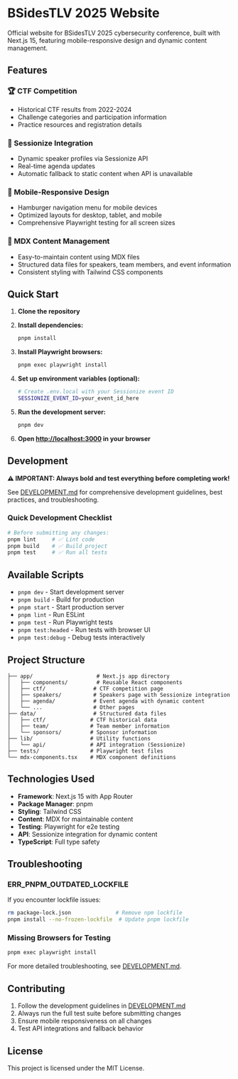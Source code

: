 # BSidesTLV 2025 Website

Official website for BSidesTLV 2025 cybersecurity conference, built with Next.js 15, featuring mobile-responsive design and dynamic content management.

## Features

### 🏆 CTF Competition

- Historical CTF results from 2022-2024
- Challenge categories and participation information
- Practice resources and registration details

### 🎤 Sessionize Integration

- Dynamic speaker profiles via Sessionize API
- Real-time agenda updates
- Automatic fallback to static content when API is unavailable

### 📱 Mobile-Responsive Design

- Hamburger navigation menu for mobile devices
- Optimized layouts for desktop, tablet, and mobile
- Comprehensive Playwright testing for all screen sizes

### 📝 MDX Content Management

- Easy-to-maintain content using MDX files
- Structured data files for speakers, team members, and event information
- Consistent styling with Tailwind CSS components

## Quick Start

1. **Clone the repository**

2. **Install dependencies:**

   ```bash
   pnpm install
   ```

3. **Install Playwright browsers:**

   ```bash
   pnpm exec playwright install
   ```

4. **Set up environment variables (optional):**

   ```bash
   # Create .env.local with your Sessionize event ID
   SESSIONIZE_EVENT_ID=your_event_id_here
   ```

5. **Run the development server:**

   ```bash
   pnpm dev
   ```

6. **Open [http://localhost:3000](http://localhost:3000) in your browser**

## Development

**⚠️ IMPORTANT: Always bold and test everything before completing work!**

See [DEVELOPMENT.md](./DEVELOPMENT.md) for comprehensive development guidelines, best practices, and troubleshooting.

### Quick Development Checklist

```bash
# Before submitting any changes:
pnpm lint     # ✅ Lint code
pnpm build    # ✅ Build project
pnpm test     # ✅ Run all tests
```

## Available Scripts

- `pnpm dev` - Start development server
- `pnpm build` - Build for production
- `pnpm start` - Start production server
- `pnpm lint` - Run ESLint
- `pnpm test` - Run Playwright tests
- `pnpm test:headed` - Run tests with browser UI
- `pnpm test:debug` - Debug tests interactively

## Project Structure

```
├── app/                    # Next.js app directory
│   ├── components/         # Reusable React components
│   ├── ctf/               # CTF competition page
│   ├── speakers/          # Speakers page with Sessionize integration
│   ├── agenda/            # Event agenda with dynamic content
│   └── ...                # Other pages
├── data/                  # Structured data files
│   ├── ctf/              # CTF historical data
│   ├── team/             # Team member information
│   └── sponsors/         # Sponsor information
├── lib/                  # Utility functions
│   └── api/              # API integration (Sessionize)
├── tests/                # Playwright test files
└── mdx-components.tsx    # MDX component definitions
```

## Technologies Used

- **Framework**: Next.js 15 with App Router
- **Package Manager**: pnpm
- **Styling**: Tailwind CSS
- **Content**: MDX for maintainable content
- **Testing**: Playwright for e2e testing
- **API**: Sessionize integration for dynamic content
- **TypeScript**: Full type safety

## Troubleshooting

### ERR_PNPM_OUTDATED_LOCKFILE

If you encounter lockfile issues:

```bash
rm package-lock.json              # Remove npm lockfile
pnpm install --no-frozen-lockfile  # Update pnpm lockfile
```

### Missing Browsers for Testing

```bash
pnpm exec playwright install
```

For more detailed troubleshooting, see [DEVELOPMENT.md](./DEVELOPMENT.md).

## Contributing

1. Follow the development guidelines in [DEVELOPMENT.md](./DEVELOPMENT.md)
2. Always run the full test suite before submitting changes
3. Ensure mobile responsiveness on all changes
4. Test API integrations and fallback behavior

## License

This project is licensed under the MIT License.
